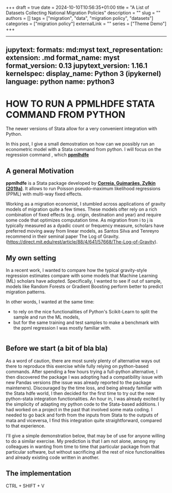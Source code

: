 +++ 
draft = true
date = 2024-10-10T10:56:35+01:00
title = "A List of Datasets Collecting National Migration Policies"
description = ""
slug = ""
authors = []
tags = ["migration", "data", "migration policy", "datasets"]
categories = ["migration policy"]
externalLink = ""
series = ["Theme Demo"]
+++

---
jupytext:
  formats: md:myst
  text_representation:
    extension: .md
    format_name: myst
    format_version: 0.13
    jupytext_version: 1.16.1
kernelspec:
  display_name: Python 3 (ipykernel)
  language: python
  name: python3
---

# HOW TO RUN A PPMLHDFE STATA COMMAND FROM PYTHON


The newer versions of Stata allow for a very convenient integration with Python.

In this post, I give a small demostration on how can we possibly run an econometric model with a Stata command from python. 
I will focus on the regression command , which  __[**ppmlhdfe**](https://scorreia.com/software/ppmlhdfe/)__



## A general Motivation
**ppmlhdfe** is a Stata package developed by __[Correia, Guimarães, Zylkin (2019a)](https://arxiv.org/abs/1903.01633)__. It allows to run Poisson pseudo-maximum likelihood regressions (PPML) with multi-way fixed effects.

Working as a migration economist, I stumbled across applications of gravity models of migration quite a few times. 
These models ofter rely on a rich combination of fixed effects (e.g. origin, destination and year) and require some code that optimizes computation time.
As migration from i to j is typically measured as a dyadic count or frequency measure, scholars have preferred moving away from linear models, as Santos Silva and Tenreyro recommend in their seminal paper The Log of Gravity. (https://direct.mit.edu/rest/article/88/4/641/57668/The-Log-of-Gravity).



## My own setting
In a recent work, I wanted to compare how the typical gravity-style regression estimates compare with some models that Machine Learning (ML) scholars have adopted.
Specifically, I wanted to see if out of sample, models like Random Forests or Gradient Boosting perform better to predict migration patterns.


In other words, I wanted at the same time:

 - to rely on the nice functionalities of Python's Scikit-Learn to split the sample and run the ML models, 
 - but for the same training and test samples to make a benchmark with the ppml regression I was mostly familiar with.


```{code-cell} ipython3

```

## Before we start (a bit of bla bla)

As a word of caution, there are most surely plenty of alternative ways out there to reproduce this exercise while fully relying on python-based commands. After spending a few hours trying a full-python alternative, I then discovered the package I was adopting had a compatibility issue with new Pandas versions (the issue was already reported to the package mainteners).
Discouraged by the time loss, and being already familiar with the Stata hdfe world, I then decided for the first time to try out the new python-stata integration functionalities. 
An hour in, I was already excited by the simplicity of adapting my python code to the Stata-based additions.
I had worked on a project in the past that involved some mata coding. I needed to go back and forth from the inputs from Stata to the outputs of mata and viceversa, I find this integration quite straightforward, compared to that experience.

I'll give a simple demonstration below, that may be of use for anyone willing to do a similar exercise. My prediction is that I am not alone, among my colleagues in wanting from time to time that particular package from that particular software, but without sacrificing all the rest of nice functionalities and already existing code written in another.

## The implementation

 CTRL + SHIFT + V